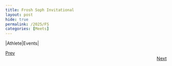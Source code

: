 ```yaml
---
title: Frosh Soph Invitational
layout: post
hide: true
permalink: /2025/FS
categories: [Meets]
---
```


|Athlete|Events|

<div style="text-align: left"> <a href="{{site.baseurl}}/2025/RB">Prev</a></div> 
<div style="text-align: right"> <a href="{{site.baseurl}}/2025/MC">Next</a></div>